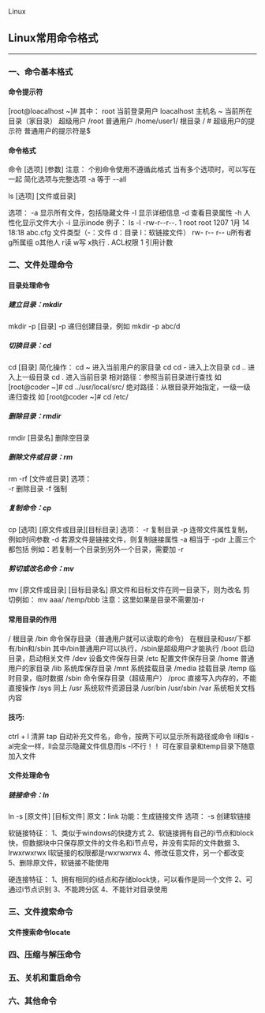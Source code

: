 Linux

## Linux常用命令格式

---

### 一、命令基本格式

#### 命令提示符
[root@loacalhost ~]#
其中：
    root                当前登录用户
    loacalhost          主机名
    ~                   当前所在目录（家目录）
                        超级用户 /root          普通用户 /home/user1/
                        根目录 /
    #                   超级用户的提示符
                        普通用户的提示符是$

#### 命令格式
命令 [选项]  [参数]
注意：  个别命令使用不遵循此格式
        当有多个选项时，可以写在一起
        简化选项与完整选项
            -a 等于 --all

ls [选项]  [文件或目录]

选项：  -a  显示所有文件，包括隐藏文件
        -l  显示详细信息
        -d  查看目录属性
        -h  人性化显示文件大小
        -i  显示inode
例子：
ls -l
-rw-r--r--. 1 root root 1207 1月 14 18:18 abc.cfg
    文件类型（-：文件    d：目录    l：软链接文件）
    rw-      r--      r--
    u所有者  g所属组  o其他人
    r读 w写 x执行
    .  ACL权限
    1  引用计数

### 二、文件处理命令

#### 目录处理命令
##### 建立目录：mkdir
mkdir -p [目录]
    -p  递归创建目录，例如 mkdir -p abc/d

##### 切换目录：cd
cd [目录]
    简化操作：
    cd ~    进入当前用户的家目录
    cd
    cd -    进入上次目录
    cd ..   进入上一级目录
    cd .    进入当前目录
相对路径：参照当前目录进行查找
如 [root@coder ~]# cd ../usr/local/src/
绝对路径：从根目录开始指定，一级一级递归查找
如 [root@coder ~]# cd /etc/

##### 删除目录：rmdir
rmdir [目录名]
删除空目录

##### 删除文件或目录：rm
rm -rf [文件或目录]
选项：  
    -r      删除目录
    -f      强制

##### 复制命令：cp
cp [选项]  [原文件或目录][目标目录]
选项：
    -r      复制目录
    -p      连带文件属性复制，例如时间参数
    -d      若源文件是链接文件，则复制链接属性
    -a      相当于 -pdr 上面三个都包括
例如：若复制一个目录到另外一个目录，需要加 -r

##### 剪切或改名命令：mv
mv [原文件或目录]  [目标目录名]
原文件和目标文件在同一目录下，则为改名
剪切例如： mv aaa/ /temp/bbb
注意：这里如果是目录不需要加-r

#### 常用目录的作用
/           根目录
/bin        命令保存目录（普通用户就可以读取的命令）
                在根目录和usr/下都有/bin和/sbin
                其中/bin普通用户可以执行，/sbin是超级用户才能执行
/boot       启动目录，启动相关文件 
/dev        设备文件保存目录
/etc        配置文件保存目录
/home       普通用户的家目录
/lib        系统库保存目录
/mnt        系统挂载目录
/media      挂载目录
/temp       临时目录，临时数据
/sbin       命令保存目录（超级用户）
/proc       直接写入内存的，不能直接操作
/sys        同上
/usr        系统软件资源目录
                /usr/bin
                /usr/sbin
/var        系统相关文档内容

#### 技巧:
ctrl + l    清屏
tap         自动补充文件名，命令，按两下可以显示所有路径或命令
ll和ls -al完全一样，ll会显示隐藏文件信息而ls -l不行！！
可在家目录和temp目录下随意加入文件

#### 文件处理命令
##### 链接命令：ln
ln -s [原文件]  [目标文件]
原文：link
功能：生成链接文件
选项：
    -s  创建软链接

软链接特征：
1、类似于windows的快捷方式
2、软链接拥有自己的i节点和block快，但数据块中只保存原文件的文件名和i节点号，并没有实际的文件数据
3、lrwxrwxrwx l软链接的权限都是rwxrwxrwx
4、修改任意文件，另一个都改变
5、删除原文件，软链接不能使用

硬连接特征：
1、拥有相同的i结点和存储block快，可以看作是同一个文件
2、可通过i节点识别
3、不能跨分区
4、不能针对目录使用

### 三、文件搜索命令

#### 文件搜索命令locate

### 四、压缩与解压命令

### 五、关机和重启命令

### 六、其他命令

